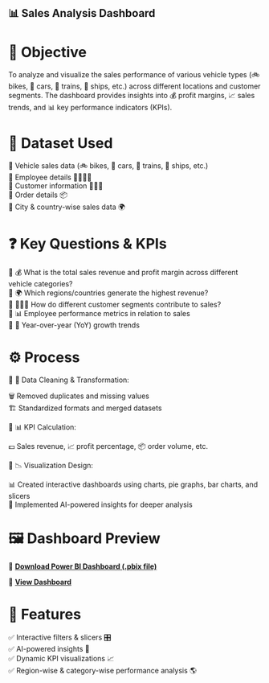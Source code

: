 ## 📊 Sales Analysis Dashboard
# 🎯 Objective
To analyze and visualize the sales performance of various vehicle types (🚲 bikes, 🚗 cars, 🚆 trains, 🚢 ships, etc.) across different locations and customer segments. The dashboard provides insights into 💰 profit margins, 📈 sales trends, and 📊 key performance indicators (KPIs).

# 📂 Dataset Used
📌 Vehicle sales data (🚲 bikes, 🚗 cars, 🚆 trains, 🚢 ships, etc.)  
📌 Employee details 👨‍💼👩‍💼  
📌 Customer information 🧑‍🤝‍🧑  
📌 Order details 📦  
📌 City & country-wise sales data 🌍  

# ❓ Key Questions & KPIs
🔹 💰 What is the total sales revenue and profit margin across different vehicle categories?  
🔹 🌍 Which regions/countries generate the highest revenue?  
🔹 🧑‍🤝‍🧑 How do different customer segments contribute to sales?  
🔹 📊 Employee performance metrics in relation to sales  
🔹 📆 Year-over-year (YoY) growth trends  

# ⚙️ Process
🔹 🧹 Data Cleaning & Transformation:  

🗑️ Removed duplicates and missing values  
🏗️ Standardized formats and merged datasets 

🔹 📊 KPI Calculation:  

💵 Sales revenue, 📈 profit percentage, 📦 order volume, etc. 

🔹 📉 Visualization Design:  

📊 Created interactive dashboards using charts, pie graphs, bar charts, and slicers  
🤖 Implemented AI-powered insights for deeper analysis  
# 🖼️ Dashboard Preview  
📌 **[Download Power BI Dashboard (.pbix file)](https://github.com/tabish-0/Power-BI-Dashboard/blob/main/Module2.pbix)** 

📌 **[View Dashboard](https://github.com/tabish-0/Power-BI-Dashboard/blob/main/Screenshot%202025-02-25%20153731.png)**  

# 🚀 Features  
✅ Interactive filters & slicers 🎛️  
✅ AI-powered insights 🤖  
✅ Dynamic KPI visualizations 📈  
✅ Region-wise & category-wise performance analysis 🌎  
